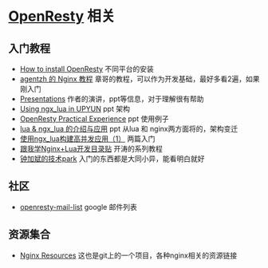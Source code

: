 # [OpenResty](http://openresty.org/) 相关

## 入门教程
+ [How to install OpenResty](http://www.nginxtips.com/how-to-install-openresty/) 不同平台的安装
+ [agentzh 的 Nginx 教程](http://openresty.org/download/agentzh-nginx-tutorials-zhcn.html) 章哥的教程，可以作为开发基础，最好多看2遍，如果刚入门
+ [Presentations](http://openresty.org/#Presentations) 作者的演讲，ppt等信息，对于理解很有帮助
+ [Using ngx_lua in UPYUN](http://www.slideshare.net/timebug/using-ngxlua-in-upyun) ppt 架构
+ [OpenResty Practical Experience](http://www.slideshare.net/xqpmjh/openresty-practical-programming) ppt 使用例子
+ [lua & ngx_lua 的介绍与应用](http://www.slideshare.net/hugodotlau/lua-ngxlua) ppt 从lua 和 nginx两方面将的，架构变迁
+ [使用ngx_lua构建高并发应用（1）](http://blog.csdn.net/chosen0ne/article/details/7304192) 两篇入门
+ [跟我学Nginx+Lua开发目录贴](http://jinnianshilongnian.iteye.com/blog/2190344) 开涛的系列教程
+ [钟加斌的技术park](http://blog.chinaunix.net/uid/26443921/cid-158075-list-1.html)  入门的东西都是大同小异，能看明白就好

## 社区
+ [openresty-mail-list](https://groups.google.com/forum/#!forum/openresty) google 邮件列表

## 资源集合
+ [Nginx Resources](https://github.com/fcambus/nginx-resources) 这也是git上的一个项目，各种nginx相关的资源链接
